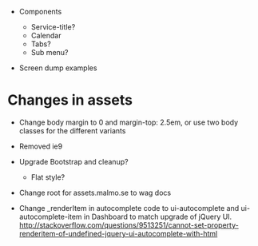 * Components
  * Service-title?
  * Calendar
  * Tabs?
  * Sub menu?

* Screen dump examples

# Changes in assets
* Change body margin to 0 and margin-top: 2.5em, or use two body classes for the different variants
* Removed ie9
* Upgrade Bootstrap and cleanup?
  * Flat style?
* Change root for assets.malmo.se to wag docs

* Change _renderItem in autocomplete code to ui-autocomplete and ui-autocomplete-item in Dashboard to match upgrade of jQuery UI.
http://stackoverflow.com/questions/9513251/cannot-set-property-renderitem-of-undefined-jquery-ui-autocomplete-with-html
